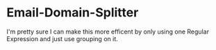 # Email-Domain-Splitter
I'm pretty sure I can make this more efficent by only using one Regular Expression and just use grouping on it.
